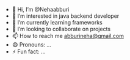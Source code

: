- 👋 Hi, I’m @Nehaabburi
- 👀 I’m interested in java backend developer 
- 🌱 I’m currently learning frameworks
- 💞️ I’m looking to collaborate on projects 
- 📫 How to reach me abburineha@gmail.com
- 😄 Pronouns: ...
- ⚡ Fun fact: ...

<!---
Nehaabburi/Nehaabburi is a ✨ special ✨ repository because its `README.md` (this file) appears on your GitHub profile.
You can click the Preview link to take a look at your changes.
--->
